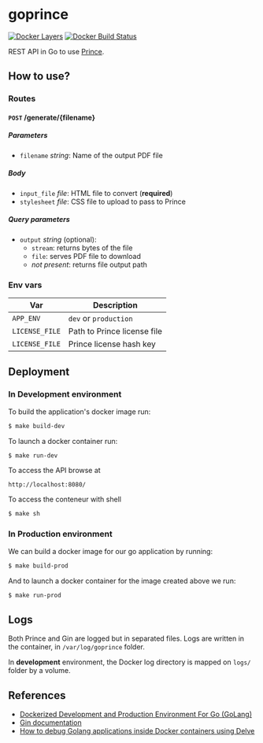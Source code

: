 # goprince

[![Docker Layers](https://images.microbadger.com/badges/image/spoon4/goprince.svg)][microbadger]
[![Docker Build Status](https://img.shields.io/docker/build/spoon4/goprince.svg)][dockerstore]

REST API in Go to use [Prince][prince].

## How to use?

### Routes

#### `POST` /generate/{filename}

##### Parameters

* `filename` _string_: Name of the output PDF file

##### Body

* `input_file` _file_: HTML file to convert (**required**)
* `stylesheet` _file_: CSS file to upload to pass to Prince

##### Query parameters

* `output` _string_ (optional): 
    * `stream`: returns bytes of the file
    * `file`: serves PDF file to download
    * _not present_: returns file output path

### Env vars

|Var|Description|
|---|---|
|`APP_ENV`| `dev` or `production`|
|`LICENSE_FILE`|Path to Prince license file|
|`LICENSE_FILE`|Prince license hash key|

## Deployment

### In Development environment
 
To build the application's docker image run:
```bash
$ make build-dev
```

To launch a docker container run:
```bash
$ make run-dev
```

To access the API browse at
```text
http://localhost:8080/
```

To access the conteneur with shell
```bash
$ make sh
```

### In Production environment

We can build a docker image for our go application by running:
```bash
$ make build-prod
```

And to launch a docker container for the image created above we run:
```bash
$ make run-prod
```

## Logs

Both Prince and Gin are logged but in separated files.
Logs are written in the container, in `/var/log/goprince` folder.

In **development** environment, the Docker log directory is mapped on `logs/` folder by a volume.

## References

* [Dockerized Development and Production Environment For Go (GoLang)][tarkan-article]
* [Gin documentation][gin-doc]
* [How to debug Golang applications inside Docker containers using Delve][go-remote-debug]

[microbadger]:      https://microbadger.com/images/ardeveloppement/node
[dockerstore]:      https://store.docker.com/community/images/ardeveloppement/node
[prince]:           http://www.princexml.com
[tarkan-article]:   https://www.surenderthakran.com/articles/tech/dockerized-development-and-production-environment-golang
[gin-doc]:          https://github.com/gin-gonic/gin/blob/master/README.md
[go-remote-debug]:  https://mikemadisonweb.github.io/2018/06/14/go-remote-debug/